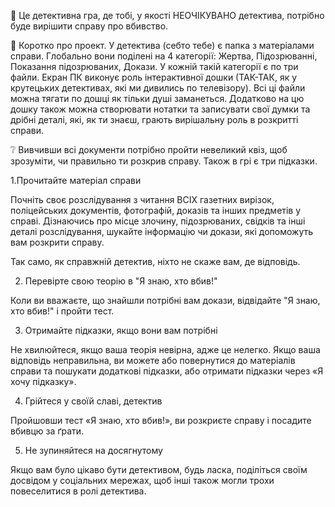 📝 Це детективна гра, де тобі, у якості <spoiler>НЕОЧІКУВАНО</spoiler> детектива, потрібно буде вирішити справу про вбивство.

📏 Коротко про проект. 
У детектива (себто тебе) є папка з матеріалами справи. Глобально вони поділені на 4 категорії: Жертва, Підозрюванні, Показання підозрюваних, Докази. У кожній такій категорії є по три файли. Екран ПК виконує роль інтерактивної дошки (ТАК-ТАК, як у крутецьких детективах, які ми дивились по телевізору). Всі ці файли можна тягати по дошці як тільки душі заманеться. Додатково на цю дошку також можна створювати нотатки та записувати свої думки та дрібні деталі, які, як ти знаєш, грають вирішальну роль в розкритті справи.

❔ Вивчивши всі документи потрібно пройти невеликий квіз, щоб зрозуміти, чи правильно ти розкрив справу. Також в грі є три підказки.

1.Прочитайте матеріал справи

Почніть своє розслідування з читання ВСІХ газетних вирізок, поліцейських документів, фотографій, доказів та інших предметів у справі. Дізнаючись про місце злочину, підозрюваних, свідків та інші деталі розслідування, шукайте інформацію чи докази, які допоможуть вам розкрити справу.

Так само, як справжній детектив, ніхто не скаже вам, де відповідь.

2. Перевірте свою теорію в "Я знаю, хто вбив!"

Коли ви вважаєте, що знайшли потрібні вам докази, відвідайте "Я знаю, хто вбив!" і пройти тест.

3. Отримайте підказки, якщо вони вам потрібні

Не хвилюйтеся, якщо ваша теорія невірна, адже це нелегко. Якщо ваша відповідь неправильна, ви можете або повернутися до матеріалів справи та пошукати додаткові підказки, або отримати підказки через «Я хочу підказку».

4. Грійтеся у своїй славі, детектив

Пройшовши тест «Я знаю, хто вбив!», ви розкриєте справу і посадите вбивцю за ґрати.

5. Не зупиняйтеся на досягнутому

Якщо вам було цікаво бути детективом, будь ласка, поділіться своїм досвідом у соціальних мережах, щоб інші також могли трохи повеселитися в ролі детектива.
